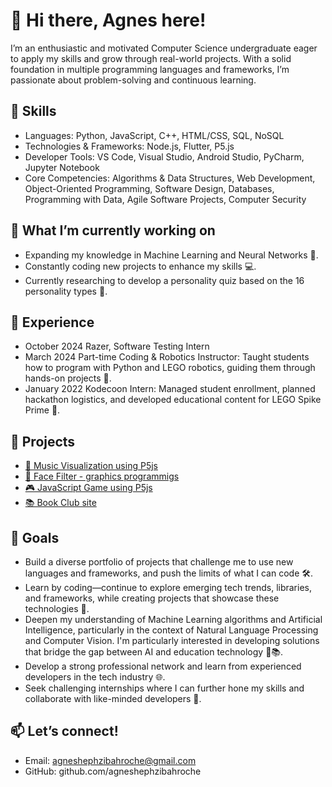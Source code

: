 # 👋 Hi there, Agnes here!

I’m an enthusiastic and motivated Computer Science undergraduate eager to apply my skills and grow through real-world projects. With a solid foundation in multiple programming languages and frameworks, I’m passionate about problem-solving and continuous learning.

## 🚀 Skills
- Languages: Python, JavaScript, C++, HTML/CSS, SQL, NoSQL
- Technologies & Frameworks: Node.js, Flutter, P5.js
- Developer Tools: VS Code, Visual Studio, Android Studio, PyCharm, Jupyter Notebook
- Core Competencies: Algorithms & Data Structures, Web Development, Object-Oriented Programming, Software Design, Databases, Programming with Data, Agile Software Projects, Computer Security

## 🌱 What I’m currently working on
- Expanding my knowledge in Machine Learning and Neural Networks 🤖.
- Constantly coding new projects to enhance my skills 💻.
- Currently researching to develop a personality quiz based on the 16 personality types 🧠.

## 💼 Experience
- October 2024 Razer, Software Testing Intern
- March 2024 Part-time Coding & Robotics Instructor: Taught students how to program with Python and LEGO robotics, guiding them through hands-on projects 🤖.
- January 2022 Kodecoon Intern: Managed student enrollment, planned hackathon logistics, and developed educational content for LEGO Spike Prime 📝.

## 🔗 Projects
- [🎵 Music Visualization using P5js](https://agneshephzibahroche.github.io/musicvis/)
- [📸 Face Filter - graphics programmigs](https://agneshephzibahroche.github.io/graphics-programming/)
- [🎮 JavaScript Game using P5js](https://agneshephzibahroche.github.io/p5jsgame/)
- [📚 Book Club site](https://agneshephzibahroche.github.io/webdev/)

## 🎯 Goals
- Build a diverse portfolio of projects that challenge me to use new languages and frameworks, and push the limits of what I can code 🛠️.
- Learn by coding—continue to explore emerging tech trends, libraries, and frameworks, while creating projects that showcase these technologies 🚀.
- Deepen my understanding of Machine Learning algorithms and Artificial Intelligence, particularly in the context of Natural Language Processing and Computer Vision. I'm particularly interested in developing solutions that bridge the gap between AI and education technology 🤖📚.
- Develop a strong professional network and learn from experienced developers in the tech industry 🌐.
- Seek challenging internships where I can further hone my skills and collaborate with like-minded developers 🤝.

## 📫 Let’s connect!
- Email: agneshephzibahroche@gmail.com
- GitHub: github.com/agneshephzibahroche
